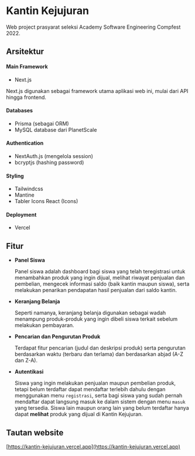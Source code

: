 # Kantin Kejujuran

Web project prasyarat seleksi Academy Software Engineering Compfest 2022.

## Arsitektur

#### Main Framework
- Next.js 

Next.js digunakan sebagai framework utama aplikasi web ini, mulai dari API hingga frontend.

#### Databases
- Prisma (sebagai ORM)
- MySQL database dari PlanetScale

#### Authentication
- NextAuth.js (mengelola session)
- bcryptjs (hashing password)

#### Styling
- Tailwindcss
- Mantine
- Tabler Icons React (Icons)

#### Deployment
- Vercel

## Fitur
- **Panel Siswa**

  Panel siswa adalah dashboard bagi siswa yang telah teregistrasi untuk menambahkan produk yang ingin dijual, melihat riwayat penjualan dan pembelian, mengecek informasi saldo (baik kantin maupun siswa), serta melakukan penarikan pendapatan hasil penjualan dari saldo kantin.
  
- **Keranjang Belanja**

  Seperti namanya, keranjang belanja digunakan sebagai wadah menampung produk-produk yang ingin dibeli siswa terkait sebelum melakukan pembayaran.
  
- **Pencarian dan Pengurutan Produk**

  Terdapat fitur pencarian (judul dan deskripsi produk) serta pengurutan berdasarkan waktu (terbaru dan terlama) dan berdasarkan abjad (A-Z dan Z-A).
  
- **Autentikasi**

  Siswa yang ingin melakukan penjualan maupun pembelian produk, tetapi belum terdaftar dapat mendaftar terlebih dahulu dengan menggunakan menu `registrasi`, serta bagi siswa yang sudah pernah mendaftar dapat langsung masuk ke dalam sistem dengan menu `masuk` yang tersedia. Siswa lain maupun orang lain yang belum terdaftar hanya dapat **melihat** produk yang dijual di Kantin Kejujuran.


## Tautan website

[https://kantin-kejujuran.vercel.app](https://kantin-kejujuran.vercel.app)
